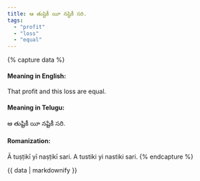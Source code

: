 ```yaml
---
title: ఆ తుష్టికీ యీ నష్టికీ సరి.
tags:
  - "profit"
  - "loss"
  - "equal"
---
```


{% capture data %}
#### Meaning in English:
That profit and this loss are equal.

#### Meaning in Telugu:
ఆ తుష్టికీ యీ నష్టికీ సరి.

#### Romanization:
Ā tuṣṭikī yī naṣṭikī sari.
A tustiki yi nastiki sari.
{% endcapture %}

{{ data | markdownify }}

